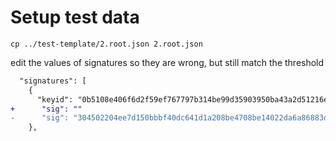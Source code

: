 # Setup test data

```shell
cp ../test-template/2.root.json 2.root.json
```

edit the values of signatures so they are wrong, but still match the threshold
```diff
  "signatures": [
    {
      "keyid": "0b5108e406f6d2f59ef767797b314be99d35903950ba43a2d51216eeeb8da98c",
+      "sig": ""
-      "sig": "304502204ee7d150bbbf40dc641d1a208be4708be14022da6a86883d2c5a7282eda2659802210095a15450c1e63ff20bd5164979007fbea8a7deea68ebba7a67f8cd2901b686ca"
    },
```
